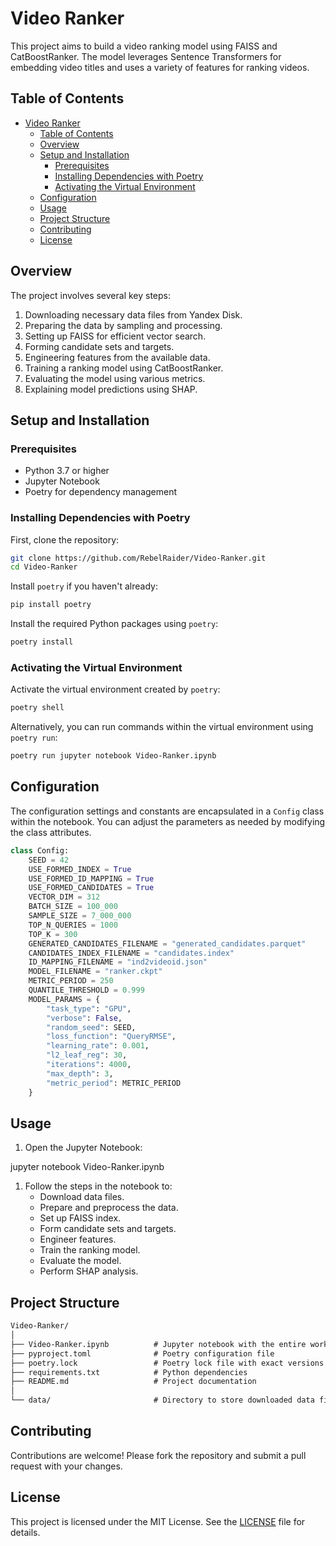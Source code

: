 # Video Ranker

This project aims to build a video ranking model using FAISS and CatBoostRanker. The model leverages Sentence Transformers for embedding video titles and uses a variety of features for ranking videos.

## Table of Contents

- [Video Ranker](#video-ranker)
  - [Table of Contents](#table-of-contents)
  - [Overview](#overview)
  - [Setup and Installation](#setup-and-installation)
    - [Prerequisites](#prerequisites)
    - [Installing Dependencies with Poetry](#installing-dependencies-with-poetry)
    - [Activating the Virtual Environment](#activating-the-virtual-environment)
  - [Configuration](#configuration)
  - [Usage](#usage)
  - [Project Structure](#project-structure)
  - [Contributing](#contributing)
  - [License](#license)

## Overview

The project involves several key steps:

1. Downloading necessary data files from Yandex Disk.
2. Preparing the data by sampling and processing.
3. Setting up FAISS for efficient vector search.
4. Forming candidate sets and targets.
5. Engineering features from the available data.
6. Training a ranking model using CatBoostRanker.
7. Evaluating the model using various metrics.
8. Explaining model predictions using SHAP.

## Setup and Installation

### Prerequisites

- Python 3.7 or higher
- Jupyter Notebook
- Poetry for dependency management

### Installing Dependencies with Poetry

First, clone the repository:

```sh
git clone https://github.com/RebelRaider/Video-Ranker.git
cd Video-Ranker
```

Install `poetry` if you haven't already:

```sh
pip install poetry
```

Install the required Python packages using `poetry`:

```sh
poetry install
```

### Activating the Virtual Environment

Activate the virtual environment created by `poetry`:

```sh
poetry shell
```

Alternatively, you can run commands within the virtual environment using `poetry run`:

```sh
poetry run jupyter notebook Video-Ranker.ipynb
```

## Configuration

The configuration settings and constants are encapsulated in a `Config` class within the notebook. You can adjust the parameters as needed by modifying the class attributes.

```python
class Config:
    SEED = 42
    USE_FORMED_INDEX = True
    USE_FORMED_ID_MAPPING = True
    USE_FORMED_CANDIDATES = True
    VECTOR_DIM = 312
    BATCH_SIZE = 100_000
    SAMPLE_SIZE = 7_000_000
    TOP_N_QUERIES = 1000
    TOP_K = 300
    GENERATED_CANDIDATES_FILENAME = "generated_candidates.parquet"
    CANDIDATES_INDEX_FILENAME = "candidates.index"
    ID_MAPPING_FILENAME = "ind2videoid.json"
    MODEL_FILENAME = "ranker.ckpt"
    METRIC_PERIOD = 250
    QUANTILE_THRESHOLD = 0.999
    MODEL_PARAMS = {
        "task_type": "GPU",
        "verbose": False,
        "random_seed": SEED,
        "loss_function": "QueryRMSE",
        "learning_rate": 0.001,
        "l2_leaf_reg": 30,
        "iterations": 4000,
        "max_depth": 3,
        "metric_period": METRIC_PERIOD
    }
```

## Usage

1. Open the Jupyter Notebook:

jupyter notebook Video-Ranker.ipynb

1. Follow the steps in the notebook to:
   - Download data files.
   - Prepare and preprocess the data.
   - Set up FAISS index.
   - Form candidate sets and targets.
   - Engineer features.
   - Train the ranking model.
   - Evaluate the model.
   - Perform SHAP analysis.

## Project Structure

``` markdown
Video-Ranker/
│
├── Video-Ranker.ipynb          # Jupyter notebook with the entire workflow
├── pyproject.toml              # Poetry configuration file
├── poetry.lock                 # Poetry lock file with exact versions of dependencies
├── requirements.txt            # Python dependencies
├── README.md                   # Project documentation
│
└── data/                       # Directory to store downloaded data files
```

## Contributing

Contributions are welcome! Please fork the repository and submit a pull request with your changes.

## License

This project is licensed under the MIT License. See the [LICENSE](LICENSE) file for details.
